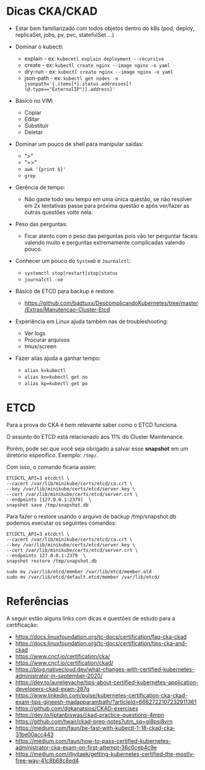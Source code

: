 # Dicas CKA/CKAD

 * Estar bem familiarizado com todos objetos dentro do k8s (pod, deploy, replicaSet, jobs, pv, pvc, statefulSet ...)

 * Dominar o kubectl:
    * explain   - ex: ``kubecetl explain deployment --recursive``
    * create    - ex: ``kubectl create nginx --image nginx -o yaml``
    * dry-run   - ex: ``kubectl create nginx --image nginx -o yaml``
    * json-path - ex: ``kubectl get nodes -o jsonpath='{.items[*].status.addresses[?(@.type=="ExternalIP")].address}'``

 * Básico no VIM:
    * Copiar
    * Editar
    * Substituir
    * Deletar

 * Dominar um pouco de shell para manipular saídas:
    * ">"
    * ">>"
    * ``awk '{print $}'``
    * ``grep``

 * Gerência de tempo:
    * Não gaste todo seu tempo em uma única questão, se não resolver em 2x tentativas passe para próxima questão e após ver/fazer as outras questões volte nela.

 * Peso das perguntas:
    * Ficar atento com o peso das perguntas pois vão ter perguntar fáceis valendo muito e perguntas extremamente complicadas valendo pouco.

 * Conhecer um pouco do ``SystemD`` e ``Journalctl``:
    * ``systemctl stop|restart|stop|status``
    * ``journalctl -xe``

 * Básico de ETCD para backup e restore:
   * https://github.com/badtuxx/DescomplicandoKubernetes/tree/master/Extras/Manutencao-Cluster-Etcd

 * Experiência em Linux ajuda também nas de troubleshooting:
   * Ver logs
   * Procurar arquivos
   * tmux/screen


 * Fazer alias ajuda a ganhar tempo:
   * ``alias k=kubectl``
   * ``alias kn=kubectl get no``
   * ``alias kp=kubectl get po``

# ETCD

Para a prova do CKA é bem relevante saber como o ETCD funciona.

O assunto do ETCD está relacionado aos 11% do Cluster Maintenance.

Porém, pode ser que você seja obrigado a salvar esse **snapshot** em um diretório específico. Exemplo: ``/tmp/``.

Com isso, o comando ficaria assim:

```
ETCDCTL_API=3 etcdctl \
--cacert /var/lib/minikube/certs/etcd/ca.crt \
--key /var/lib/minikube/certs/etcd/server.key \
--cert /var/lib/minikube/certs/etcd/server.crt \
--endpoints [127.0.0.1:2379]  \
snapshot save /tmp/snapshot.db
```

Para fazer o restore usando o arquivo de backup /tmp/snapshot.db podemos executar os seguintes comandos:

```
ETCDCTL_API=3 etcdctl \
--cacert /var/lib/minikube/certs/etcd/ca.crt \
--key /var/lib/minikube/certs/etcd/server.key \
--cert /var/lib/minikube/certs/etcd/server.crt \
--endpoints 127.0.0.1:2379  \
snapshot restore /tmp/snapshot.db

sudo mv /var/lib/etcd/member /var/lib/etcd/member.old
sudo mv /var/lib/etcd/default.etcd/member /var/lib/etcd/
```

# Referências

A seguir estão alguns links com dicas e questões de estudo para a certificação:

* https://docs.linuxfoundation.org/tc-docs/certification/faq-cka-ckad
* https://docs.linuxfoundation.org/tc-docs/certification/tips-cka-and-ckad
* https://www.cncf.io/certification/cka/
* https://www.cncf.io/certification/ckad/
* https://blog.nativecloud.dev/what-changes-with-certified-kubernetes-administrator-in-september-2020/
* https://dev.to/aurelievache/tips-about-certified-kubernetes-application-developers-ckad-exam-287g
* https://www.linkedin.com/pulse/kubernetes-certification-cka-ckad-exam-tips-gineesh-madapparambath/?articleId=6662722107232911361
* https://github.com/dgkanatsios/CKAD-exercises
* https://dev.to/liptanbiswas/ckad-practice-questions-4mpn
* https://github.com/twajr/ckad-prep-notes?utm_sq=gi8psj8vrn
* https://medium.com/faun/be-fast-with-kubectl-1-18-ckad-cka-31be00acc443
* https://medium.com/faun/how-to-pass-certified-kubernetes-administrator-cka-exam-on-first-attempt-36c0ceb4c9e
* https://medium.com/@yitaek/getting-kubernetes-certified-the-mostly-free-way-41c8b68c8ed4